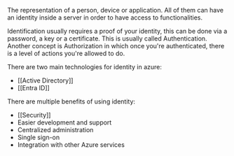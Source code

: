 The representation of a person, device or application. All of them can have an identity inside a server in order to have access to functionalities.

Identification usually requires a proof of your identity, this can be done via a password, a key or a certificate. This is usually called Authentication. Another concept is Authorization in which once you're authenticated, there is a level of actions you're allowed to do.

There are two main technologies for identity in azure:
* [[Active Directory]]
* [[Entra ID]]

There are multiple benefits of using identity:
* [[Security]]
* Easier development and support
* Centralized administration
* Single sign-on
* Integration with other Azure services


